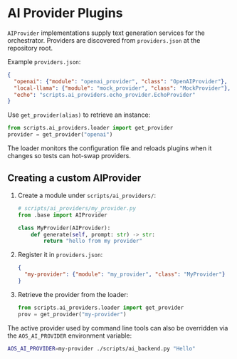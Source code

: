# AI Provider Plugins

`AIProvider` implementations supply text generation services for the orchestrator. Providers are discovered from `providers.json` at the repository root.

Example `providers.json`:

```json
{
  "openai": {"module": "openai_provider", "class": "OpenAIProvider"},
  "local-llama": {"module": "mock_provider", "class": "MockProvider"},
  "echo": "scripts.ai_providers.echo_provider.EchoProvider"
}
```

Use `get_provider(alias)` to retrieve an instance:

```python
from scripts.ai_providers.loader import get_provider
provider = get_provider("openai")
```

The loader monitors the configuration file and reloads plugins when it changes so tests can hot-swap providers.

## Creating a custom AIProvider

1. Create a module under `scripts/ai_providers/`:

   ```python
   # scripts/ai_providers/my_provider.py
   from .base import AIProvider

   class MyProvider(AIProvider):
       def generate(self, prompt: str) -> str:
           return "hello from my provider"
   ```

2. Register it in `providers.json`:

   ```json
   {
     "my-provider": {"module": "my_provider", "class": "MyProvider"}
   }
   ```

3. Retrieve the provider from the loader:

   ```python
   from scripts.ai_providers.loader import get_provider
   prov = get_provider("my-provider")
   ```

The active provider used by command line tools can also be overridden via the `AOS_AI_PROVIDER` environment variable:

```bash
AOS_AI_PROVIDER=my-provider ./scripts/ai_backend.py "Hello"
```

